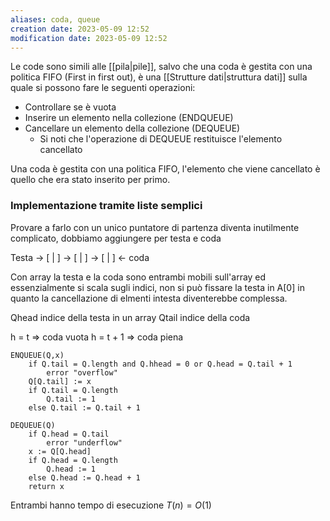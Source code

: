 ```yaml
---
aliases: coda, queue
creation date: 2023-05-09 12:52
modification date: 2023-05-09 12:52
---
```


Le code sono simili alle [[pila|pile]], salvo che una coda è gestita con una politica FIFO (First in first out), è una [[Strutture dati|struttura dati]] sulla quale si possono fare le seguenti operazioni:
- Controllare se è vuota
- Inserire un elemento nella collezione (ENDQUEUE)
- Cancellare un elemento della collezione (DEQUEUE)
	- Si noti che l'operazione di DEQUEUE restituisce l'elemento cancellato

Una coda è gestita con una politica FIFO, l'elemento che viene cancellato è quello che era stato inserito per primo. 

### Implementazione tramite liste semplici
Provare a farlo con un unico puntatore di partenza diventa inutilmente complicato, dobbiamo aggiungere per testa e coda

Testa -> \[ | \] -> \[ | \] -> \[ | \] <- coda

Con array la testa e la coda sono entrambi mobili sull'array ed essenzialmente si scala sugli indici, non si può fissare la testa in A\[0\] in quanto la cancellazione di elmenti intesta diventerebbe complessa.

Qhead indice della testa in un array
Qtail indice della coda

h = t => coda vuota
h = t + 1 => coda piena

```
ENQUEUE(Q,x)
	if Q.tail = Q.length and Q.hhead = 0 or Q.head = Q.tail + 1
		error "overflow"
	Q[Q.tail] := x
	if Q.tail = Q.length
		Q.tail := 1
	else Q.tail := Q.tail + 1
```

```
DEQUEUE(Q)
	if Q.head = Q.tail
		error "underflow"
	x := Q[Q.head]
	if Q.head = Q.length
		Q.head := 1
	else Q.head := Q.head + 1
	return x
```

Entrambi hanno tempo di esecuzione $T(n) = O(1)$


